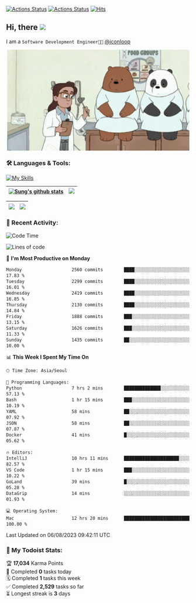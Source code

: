 
[![Actions Status](https://github.com/ddok2/ddok2/workflows/Todoist%20Readme/badge.svg)](https://github.com/ddok2/ddok2/actions)
[![Actions Status](https://github.com/ddok2/ddok2/workflows/wakatime-stats/badge.svg)](https://github.com/ddok2/ddok2/actions)
[![Hits](https://hits.seeyoufarm.com/api/count/incr/badge.svg?url=https%3A%2F%2Fgithub.com%2Fddok2&count_bg=%23FF9595&title_bg=%23555555&icon=github.svg&icon_color=%23FFFFFF&title=hits&edge_flat=false)](https://hits.seeyoufarm.com)

<!-- ![visitors](https://visitor-badge.laobi.icu/badge?page_id=ddok2.ddok2) -->
## Hi, there <img src="https://raw.githubusercontent.com/MartinHeinz/MartinHeinz/master/wave.gif" width="3%">

I am a `Software Development Engineer🧑‍💻` [@iconloop](https://github.com/iconloop)


<p align="center">
    <img align="center" alt="GIF" src="img/debugging.gif" />
</p>


### 🛠 Languages & Tools:

[![My Skills](https://skillicons.dev/icons?i=go,js,ts,py,express,react,svelte,jquery,pug,mongodb,mysql,redis,aws,docker,kubernetes)](https://skillicons.dev)


| <a href="https://github-readme-stats.vercel.app/api?username=ddok2&show_icons=true&include_all_commits=true&count_private=true&theme=buefy&hide_border=true"><img align="center" src="https://github-readme-stats.vercel.app/api?username=ddok2&show_icons=true&include_all_commits=true&count_private=true&theme=buefy&hide_border=true" alt="Sung's github stats" /></a> | <a href="https://github.com/ddok2"><img src="http://github-readme-streak-stats.herokuapp.com?user=ddok2&hide_border=true" /></a> |
| ------------- |------------- |


| <a href="https://github.com/ddok2"><img align="center" src="https://github-readme-stats.vercel.app/api/top-langs/?username=ddok2&theme=buefy&hide=html,css&hide_border=true" /></a> | <a href="https://github.com/ddok2"><img align="center" src="https://activity-graph.herokuapp.com/graph?username=ddok2&theme=github&hide_border=true" height="250" /></a> |
| ------------- |--------------------------------------------------------------------------------------------------------------------------------------------------------------------------|


<!-- <details open>
    <summary>📈 My GitHub Stats</summary>
    <p align="center">
        <a href="https://github.com/ddok2">
            <img align="center" src="https://github-readme-stats.vercel.app/api?username=ddok2&show_icons=true&include_all_commits=true&count_private=true&theme=buefy&hide_border=true" alt="Sung's github stats" />
        </a>
    </p>
</details>
<details>
    <summary>💬 Top Languages</summary>
    <p align="center"> 
        <a href="https://github.com/ddok2">
            <img align="center" src="https://github-readme-stats.vercel.app/api/top-langs/?username=ddok2&layout=compact&theme=buefy&hide=html,css&hide_border=true" />
        </a>
    </p>
</details> -->


### 🌈 Recent Activity:
<!--START_SECTION:waka-->
![Code Time](http://img.shields.io/badge/Code%20Time-2%2C244%20hrs%2044%20mins-blue)

![Lines of code](https://img.shields.io/badge/From%20Hello%20World%20I%27ve%20Written-11.5%20million%20lines%20of%20code-blue)

📅 **I'm Most Productive on Monday** 

```text
Monday                   2560 commits        ████░░░░░░░░░░░░░░░░░░░░░   17.83 % 
Tuesday                  2299 commits        ████░░░░░░░░░░░░░░░░░░░░░   16.01 % 
Wednesday                2419 commits        ████░░░░░░░░░░░░░░░░░░░░░   16.85 % 
Thursday                 2130 commits        ████░░░░░░░░░░░░░░░░░░░░░   14.84 % 
Friday                   1888 commits        ███░░░░░░░░░░░░░░░░░░░░░░   13.15 % 
Saturday                 1626 commits        ███░░░░░░░░░░░░░░░░░░░░░░   11.33 % 
Sunday                   1435 commits        ██░░░░░░░░░░░░░░░░░░░░░░░   10.00 % 
```


📊 **This Week I Spent My Time On** 

```text
🕑︎ Time Zone: Asia/Seoul

💬 Programming Languages: 
Python                   7 hrs 2 mins        ██████████████░░░░░░░░░░░   57.13 % 
Bash                     1 hr 15 mins        ███░░░░░░░░░░░░░░░░░░░░░░   10.19 % 
YAML                     58 mins             ██░░░░░░░░░░░░░░░░░░░░░░░   07.92 % 
JSON                     58 mins             ██░░░░░░░░░░░░░░░░░░░░░░░   07.87 % 
Docker                   41 mins             █░░░░░░░░░░░░░░░░░░░░░░░░   05.62 % 

🔥 Editors: 
IntelliJ                 10 hrs 11 mins      █████████████████████░░░░   82.57 % 
VS Code                  1 hr 15 mins        ███░░░░░░░░░░░░░░░░░░░░░░   10.22 % 
GoLand                   39 mins             █░░░░░░░░░░░░░░░░░░░░░░░░   05.28 % 
DataGrip                 14 mins             ░░░░░░░░░░░░░░░░░░░░░░░░░   01.93 % 

💻 Operating System: 
Mac                      12 hrs 20 mins      █████████████████████████   100.00 % 
```


 Last Updated on 06/08/2023 09:42:11 UTC
<!--END_SECTION:waka-->

### 🚧 My Todoist Stats:
<!-- TODO-IST:START -->
🏆  **17,034** Karma Points           
🌸  Completed **0** tasks today           
🗓  Completed **1** tasks this week           
✅  Completed **2,529** tasks so far           
⏳  Longest streak is **3** days
<!-- TODO-IST:END -->

